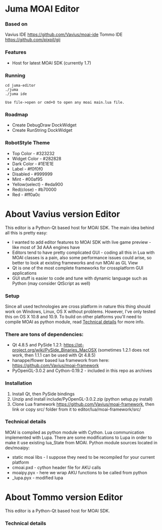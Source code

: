 # Juma MOAI Editor

### Based on
Vavius IDE https://github.com/Vavius/moai-ide
Tommo IDE https://github.com/pixpil/gii

### Features
* Host for latest MOAI SDK (currently 1.7)

### Running
    cd juma-editor
    ./juma
    ./juma ide

    Use file->open or cmd+O to open any moai main.lua file. 

### Roadmap
* Create DebugDraw DockWidget
* Create RunString DockWidget

### RobotStyle Theme
* Top Color - #323232
* Widget Color - #282828
* Dark Color - #1E1E1E
* Label - #f0f0f0
* Disabled - #999999
* Mint - #00af95
* Yellow(select) - #eda900
* Red(close) - #b70000
* Red - #ff0a0c



# About Vavius version Editor
This editor is a Python-Qt based host for MOAI SDK. 
The main idea behind all this is pretty easy: 
* I wanted to add editor features to MOAI SDK with live game preview - like most of 3d AAA engines have
* Editors tend to have pretty complicated GUI - coding all this in Lua with MOAI classes is a pain, also some performance issues could arise, so better to look at existing frameworks and run MOAI as GL View
* Qt is one of the most complete frameworks for crossplatform GUI applications
* GUI stuff is easier to code and tune with dynamic language such as Python (may consider QtScript as well)

### Setup
Since all used technologies are cross platform in nature this thing should work on Windows, Linux, OS X without problems. 
However, I've only tested this on OS X 10.8 and 10.9. To build on other platforms you'll need to compile MOAI as python module, read [Technical details](#technical-details) for more info. 

### There are tons of dependencies: 
* Qt 4.8.5 and PySide 1.2.1: https://qt-project.org/wiki/PySide_Binaries_MacOSX (sometimes 1.2.1 does not work, then 1.1.1 can be used with Qt 4.8.5)
* hanappe/flower based lua framework from here: https://github.com/Vavius/moai-framework
* PyOpenGL-3.0.2 and Cython-0.19.2 - included in this repo as archives

### Installation
1. Install Qt, then PySide bindings
2. Unzip and install include/PyOpenGL-3.0.2.zip (python setup.py install)
3. Clone Lua framework https://github.com/Vavius/moai-framework, then link or copy src/ folder from it to editor/lua/moai-framework/src/

### Technical details
MOAI is compiled as python module with Cython. Lua communication implemented with Lupa. There are some modifications to Lupa in order to make it use existing lua_State from MOAI. 
Python module sources located in dev/moaipy:
* static moai libs - I suppose they need to be recompiled for your current platform
* cmoai.pxd - cython header file for AKU calls
* moaipy.pyx - here we wrap AKU functions to be called from python
* _lupa.pyx - modified lupa

# About Tommo version Editor
This editor is a Python-Qt based host for MOAI SDK.

### Technical details